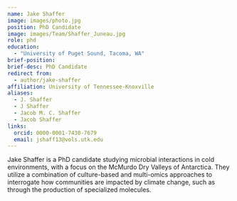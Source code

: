 ```yaml
---
name: Jake Shaffer
image: images/photo.jpg
position: PhD Candidate
image: images/Team/Shaffer_Juneau.jpg
role: phd
education: 
  - "University of Puget Sound, Tacoma, WA"
brief-position:
brief-desc: PhD Candidate
redirect from:
  - author/jake-shaffer
affiliation: University of Tennessee-Knoxville
aliases:
  - J. Shaffer
  - J Shaffer
  - Jacob M. C. Shaffer
  - Jacob Shaffer
links:
  orcid: 0000-0001-7430-7679
  email: jshaff13@vols.utk.edu
---
```


Jake Shaffer is a PhD candidate studying microbial interactions in cold environments, with a focus on the McMurdo Dry Valleys of Antarctica. They utilize a combination of culture-based and multi-omics approaches to interrogate how communities are impacted by climate change, such as through the production of specialized molecules.
